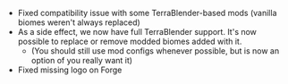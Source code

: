 - Fixed compatibility issue with some TerraBlender-based mods (vanilla biomes weren't always replaced)
- As a side effect, we now have full TerraBlender support. It's now possible to replace or remove modded biomes added with it.
  - (You should still use mod configs whenever possible, but is now an option of you really want it)
- Fixed missing logo on Forge
